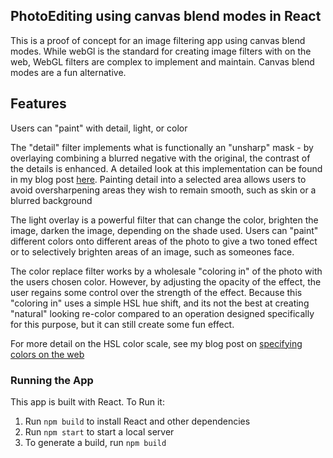 ## PhotoEditing using canvas blend modes in React

This is a proof of concept for an image filtering app using canvas blend modes. While webGl is the standard for creating image filters with on the web, WebGL filters are complex to implement and maintain. Canvas blend modes are a fun alternative.

## Features
 Users can "paint" with detail, light, or color

The "detail" filter implements what is functionally an "unsharp" mask - by overlaying combining a blurred negative with the original, the contrast of the details is enhanced. A detailed look at this implementation can be found in my blog post [here](https://medium.com/skylar-salernos-tech-blog/mimicking-googles-pop-filter-using-canvas-blend-modes-d7da83590d1a). Painting detail into a selected area allows users to avoid oversharpening areas they wish to remain smooth, such as skin or a blurred background
 
 The light overlay is a powerful filter that can change the color, brighten the image, darken the image, depending on the shade used. Users can "paint" different colors onto different areas of the photo to give a two toned effect or to selectively brighten areas of an image, such as someones face.

The color replace filter works by a wholesale "coloring in" of the photo with the users chosen color. However, by adjusting the opacity of the effect, the user regains some control over the strength of the effect. Because this "coloring in" uses a simple HSL hue shift, and its not the best at creating "natural" looking re-color compared to an operation designed specifically for this purpose, but it can still create some fun effect.
  
 For more detail on the HSL color scale, see my blog post on [specifying colors on the web](https://medium.com/skylar-salernos-tech-blog/specifying-colors-on-the-web-11aeed3f5d6)

### Running the App
This app is built with React. To Run it:
1) Run `npm build` to install React and other dependencies
2) Run `npm start` to start a local server
3) To generate a build, run `npm build`
